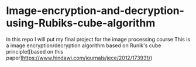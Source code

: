 # Image-encryption-and-decryption-using-Rubiks-cube-algorithm
In this repo I will put my final project for the image processing course
This is a image encryption/decryption algorithm based on Runik's cube principle([based on this paper]https://www.hindawi.com/journals/jece/2012/173931/)

